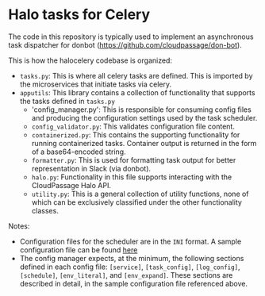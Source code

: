 # Halo tasks for Celery

The code in this repository is typically used to implement an asynchronous task dispatcher for donbot (https://github.com/cloudpassage/don-bot).

This is how the halocelery codebase is organized:

* `tasks.py`: This is where all celery tasks are defined.  This is imported by
the microservices that initiate tasks via celery.
* `apputils`: This library contains a collection of functionality that supports the tasks defined in `tasks.py`
    * 'config_manager.py': This is responsible for consuming config files and
    producing the configuration settings used by the task scheduler.
    * `config_validator.py`: This validates configuration file content.
    * `containerized.py`: This contains the supporting functionality for
    running containerized tasks. Container output is returned in the form of
    a base64-encoded string.
    * `formatter.py`: This is used for formatting task output for better
    representation in Slack (via donbot).
    * `halo.py`: Functionality in this file supports interacting with the
    CloudPassage Halo API.
    * `utility.py`: This is a general collection of utility functions, none of
    which can be exclusively classified under the other functionality classes.

Notes:

* Configuration files for the scheduler are in the `INI` format. A sample
configuration file can be found [here](./example.conf)
* The config manager expects, at the minimum, the following sections defined in
each config file: `[service]`, `[task_config]`, `[log_config]`, `[schedule]`,
`[env_literal]`, and `[env_expand]`.  These sections are described in detail,
in the sample configuration file referenced above.
